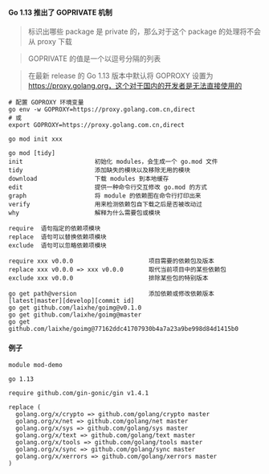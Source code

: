 
#### Go 1.13 推出了 GOPRIVATE 机制

> 标识出哪些 package 是 private 的，那么对于这个 package 的处理将不会从 proxy 下载

> GOPRIVATE 的值是一个以逗号分隔的列表

> 在最新 release 的 Go 1.13 版本中默认将 GOPROXY 设置为 https://proxy.golang.org，这个对于国内的开发者是无法直接使用的

```
# 配置 GOPROXY 环境变量
go env -w GOPROXY=https://proxy.golang.com.cn,direct
# 或
export GOPROXY=https://proxy.golang.com.cn,direct
```

```
go mod init xxx

go mod [tidy]
init                    初始化 modules，会生成一个 go.mod 文件
tidy                    添加缺失的模块以及移除无用的模块
download                下载 modules 到本地缓存
edit                    提供一种命令行交互修改 go.mod 的方式
graph                   将 module 的依赖图在命令行打印出来
verify                  用来检测依赖包自下载之后是否被改动过
why                     解释为什么需要包或模块

require  语句指定的依赖项模块
replace  语句可以替换依赖项模块
exclude  语句可以忽略依赖项模块

require xxx v0.0.0                     项目需要的依赖包及版本
replace xxx v0.0.0 => xxx v0.0.0       取代当前项目中的某些依赖包
exclude xxx v0.0.0                     排除某些包的特别版本

go get path@version                    添加依赖或修改依赖版本[latest|master][develop][commit id]
go get github.com/laixhe/goimg@v0.1.0
go get github.com/laixhe/goimg@master
go get github.com/laixhe/goimg@77162ddc41707930b4a7a23a9be998d84d1415b0
```

#### 例子

```
module mod-demo

go 1.13

require github.com/gin-gonic/gin v1.4.1

replace (
  golang.org/x/crypto => github.com/golang/crypto master
  golang.org/x/net => github.com/golang/net master
  golang.org/x/sys => github.com/golang/sys master
  golang.org/x/text => github.com/golang/text master
  golang.org/x/tools => github.com/golang/tools master
  golang.org/x/sync => github.com/golang/sync master
  golang.org/x/xerrors => github.com/golang/xerrors master
)
```
